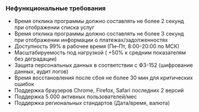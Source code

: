 ### Нефункциональные требования

- Время отклика программы должно составлять не более 2 секунд при отображении списка услуг
- Время отклика программы должно составлять не более 3 секунд при отображении информации о платежах/задолженностях
- Доступность 99% в рабочее время (Пн–Пт, 8:00–20:00 по МСК)
- Масштабируемость под нагрузкой ( +50% к средним показателям без деградации)
- Защита персональных данных в соответствии с ФЗ-152 (шифрование данных, аудит логов)
- Время восстановления после сбоя не более 30 мин для критических ошибок 
- Поддержка браузеров Chrome, Firefox, Safari последних 2 версий
- Поддержка 5 000 активных пользователей/мес 
- Поддержка региональных стандартов (Дата/время, валюта)